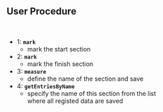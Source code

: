 ## User Procedure

<br />

* 1: **`mark`**
  * mark the start section
* 2: **`mark`**
  * mark the finish section
* 3: **`measure`**
  * define the name of the section and save
* 4: **`getEntriesByName`**
  * specify the name of this section from the list  
    where all registed data are saved
